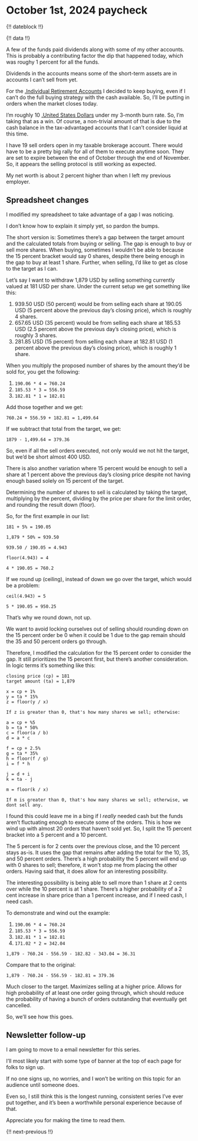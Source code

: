 # October 1st, 2024 paycheck

{!! dateblock !!}

{!! data !!}

A few of the funds paid dividends along with some of my other accounts. This is probably a contributing factor the dip that happened today, which was roughy 1 percent for all the funds.

Dividends in the accounts means some of the short-term assets are in accounts I can’t sell from yet.

For the [.Individual Retirement Accounts](IRAs) I decided to keep buying, even if I can’t do the full buying strategy with the cash available. So, I’ll be putting in orders when the market closes today.

I’m roughly 10 [.United States Dollars](USD) under my 3-month burn rate. So, I’m taking that as a win. Of course, a non-trivial amount of that is due to the cash balance in the tax-advantaged accounts that I can’t consider liquid at this time.

I have 19 sell orders open in my taxable brokerage account. There would have to be a pretty big rally for all of them to execute anytime soon. They are set to expire between the end of October through the end of November. So, it appears the selling protocol is still working as expected.

My net worth is about 2 percent higher than when I left my previous employer.

## Spreadsheet changes 

I modified my spreadsheet to take advantage of a gap I was noticing. 

I don’t know how to explain it simply yet, so pardon the bumps.

The short version is: Sometimes there’s a gap between the target amount and the calculated totals from buying or selling. The gap is enough to buy or sell more shares. When buying, sometimes I wouldn’t be able to because the 15 percent bracket would say 0 shares, despite there being enough in the gap to buy at least 1 share. Further, when selling, I’d like to get as close to the target as I can.

Let’s say I want to withdraw 1,879 USD by selling something currently valued at 181 USD per share. Under the current setup we get something like this:

1. 939.50 USD (50 percent) would be from selling each share at 190.05 USD (5 percent above the previous day’s closing price), which is roughly 4 shares.
2. 657.65 USD (35 percent) would be from selling each share at 185.53 USD (2.5 percent above the previous day’s closing price), which is roughly 3 shares.
3. 281.85 USD (15 percent) from selling each share at 182.81 USD (1 percent above the previous day’s closing price), which is roughly 1 share.

When you multiply the proposed number of shares by the amount they’d be sold for, you get the following:

1. `190.06 * 4 = 760.24` 
2. `185.53 * 3 = 556.59`
3. `182.81 * 1 = 182.81` 

Add those together and we get:

```
760.24 + 556.59 + 182.81 = 1,499.64 
```

If we subtract that total from the target, we get:

```
1879 - 1,499.64 = 379.36
```

So, even if all the sell orders executed, not only would we not hit the target, but we’d be short almost 400 USD.

There is also another variation where 15 percent would be enough to sell a share at 1 percent above the previous day’s closing price despite not having enough based solely on 15 percent of the target.

Determining the number of shares to sell is calculated by taking the target, multiplying by the percent, dividing by the price per share for the limit order, and rounding the result down (floor).

So, for the first example in our list:

```
181 + 5% = 190.05
 
1,879 * 50% = 939.50

939.50 / 190.05 = 4.943

floor(4.943) = 4

4 * 190.05 = 760.2
```

If we round up (ceiling), instead of down we go over the target, which would be a problem:

```
ceil(4.943) = 5 

5 * 190.05 = 950.25 
```

That’s why we round down, not up. 

We want to avoid locking ourselves out of selling should rounding down on the 15 percent order be 0 when it could be 1 due to the gap remain should the 35 and 50 percent orders go through.

Therefore, I modified the calculation for the 15 percent order to consider the gap. It still prioritizes the 15 percent first, but there’s another consideration. In logic terms it’s something like this:

```
closing price (cp) = 181
target amount (ta) = 1,879

x = cp + 1%
y = ta * 15%
z = floor(y / x)

If z is greater than 0, that's how many shares we sell; otherwise:

a = cp + %5
b = ta * 50%
c = floor(a / b)
d = a * c

f = cp + 2.5%
g = ta * 35%
h = floor(f / g)
i = f * h

j = d + i
k = ta - j

m = floor(k / x)

If m is greater than 0, that's how many shares we sell; otherwise, we dont sell any.
```

I found this could leave me in a bing if I *really* needed cash but the funds aren’t fluctuating enough to execute some of the orders. This is how we wind up with almost 20 orders that haven’t sold yet. So, I split the 15 percent bracket into a 5 percent and a 10 percent.

The 5 percent is for 2 cents over the previous close, and the 10 percent stays as-is. It uses the gap that remains after adding the total for the 10, 35, and 50 percent orders. There’s a high probability the 5 percent will end up with 0 shares to sell; therefore, it won’t stop me from placing the other orders. Having said that, it does allow for an interesting possibility.

The interesting possibility is being able to sell more than 1 share at 2 cents over while the 10 percent is at 1 share. There’s a higher probability of a 2 cent increase in share price than a 1 percent increase, and if I need cash, I need cash.

To demonstrate and wind out the example:

1. `190.06 * 4 = 760.24` 
2. `185.53 * 3 = 556.59`
3. `182.81 * 1 = 182.81` 
4. `171.02 * 2 = 342.04` 

`1,879 - 760.24 - 556.59 - 182.82 - 343.04 = 36.31`

Compare that to the original:

`1,879 - 760.24 - 556.59 - 182.81 = 379.36`

Much closer to the target. Maximizes selling at a higher price. Allows for high probability of at least one order going through, which should reduce the probability of having a bunch of orders outstanding that eventually get cancelled.

So, we’ll see how this goes.

## Newsletter follow-up

I am going to move to a email newsletter for this series.

I’ll most likely start with some type of banner at the top of each page for folks to sign up.

If no one signs up, no worries, and I won’t be writing on this topic for an audience until someone does.

Even so, I still think this is the longest running, consistent series I’ve ever put together, and it’s been a worthwhile personal experience because of that.

Appreciate you for making the time to read them.

{!! next-previous !!}